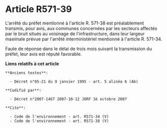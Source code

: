 # Article R571-39

L'arrêté du préfet mentionné à l'article R. 571-38 est préalablement transmis, pour avis, aux communes concernées par les
secteurs affectés par le bruit situés au voisinage de l'infrastructure, dans leur largeur maximale prévue par l'arrêté
interministériel mentionné à l'article R. 571-34. 

Faute de réponse dans le délai de trois mois suivant la transmission du préfet, leur avis est réputé favorable.

**Liens relatifs à cet article**

	**Anciens textes**:

	  - Décret n°95-21 du 9 janvier 1995 - art. 5 alinéa 6 (Ab)

	**Codifié par**:

	  - Décret n°2007-1467 2007-10-12 JORF 16 octobre 2007

	**Cite**:

	  - Code de l'environnement - art. R571-34 (V)
	  - Code de l'environnement - art. R571-38 (V)
